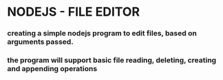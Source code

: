 # NODEJS - FILE EDITOR
### creating a simple nodejs program to edit files, based on arguments passed.
### the program will support basic file reading, deleting, creating and appending operations

